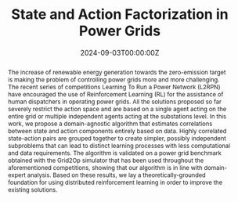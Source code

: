 ---
title: "State and Action Factorization in Power Grids"
authors: ""
date: "2024-09-03T00:00:00Z"
doi: "10.48550/arXiv.2409.04467"

# Schedule page publish date (NOT publication's date).
# publishDate: "2020-04-10T00:00:00Z"

# Publication type.
# Legend: 0 = Uncategorized; 1 = Conference paper; 2 = Journal article;
# 3 = Preprint / Working Paper; 4 = Report; 5 = Book; 6 = Book section;
# 7 = Thesis; 8 = Patent
publication_types: ["1"]

# Publication name and optional abbreviated publication name.
publication: "ECML PKDD conference (2024)"
# publication_short: In *Electronics 2020, 9, 758*

abstract: "The increase of renewable energy generation towards the zero-emission target is making the problem of controlling power grids more and more challenging. The recent series of competitions Learning To Run a Power Network (L2RPN) have encouraged the use of Reinforcement Learning (RL) for the assistance of human dispatchers in operating power grids. All the solutions proposed so far severely restrict the action space and are based on a single agent acting on the entire grid or multiple independent agents acting at the substations level. In this work, we propose a domain-agnostic algorithm that estimates correlations between state and action components entirely based on data. Highly correlated state-action pairs are grouped together to create simpler, possibly independent subproblems that can lead to distinct learning processes with less computational and data requirements. The algorithm is validated on a power grid benchmark obtained with the Grid2Op simulator that has been used throughout the aforementioned competitions, showing that our algorithm is in line with domain-expert analysis. Based on these results, we lay a theoretically-grounded foundation for using distributed reinforcement learning in order to improve the existing solutions."

# Summary. An optional shortened abstract.
#summary: A novel algorithm for the detection of dorsal fins is presented in the context of a fully automated pipeline for the photo-identification of Risso’s dolphins. A lightweight convolutional neural network (CNN) architecture is proposed to recognize fins among cropped images, filtering the inputs for the photo-identification algorithm.

tags:
- Power grids
- Distributed Reinforcement Learning
featured: false

links:
# - name: Custom Link
# url: 'https://arxiv.org/abs/2409.04467'
url_pdf: 'https://arxiv.org/abs/2409.04467'
# url_code: '#'
# url_dataset: '#'
url_poster: 'https://gvlosapio.netlify.app/publication/fact_powgrids/ECML_poster.pdf'
# url_project: ''
# url_slides: ''
# url_source: '#'
# url_video: 'https://weconf.eu/imeko-metrosea-2020/presentation/lightweight-and-efficient-convolutional-neural-networks-for-recognition-of-dolphin-dorsal-fins'

# Featured image
# To use, add an image named `featured.jpg/png` to your page's folder. 
image: 
  caption: ''
  focal_point: ""
  preview_only: false

# Associated Projects (optional).
#   Associate this publication with one or more of your projects.
#   Simply enter your project's folder or file name without extension.
#   E.g. `internal-project` references `content/project/internal-project/index.md`.
#   Otherwise, set `projects: []`.
projects: []

# Slides (optional).
#   Associate this publication with Markdown slides.
#   Simply enter your slide deck's filename without extension.
#   E.g. `slides: "example"` references `content/slides/example/index.md`.
#   Otherwise, set `slides: ""`.
slides: ""
---